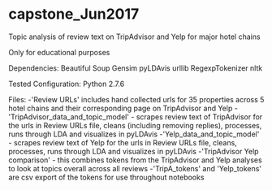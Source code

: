 # capstone_Jun2017
Topic analysis of review text on TripAdvisor and Yelp for major hotel chains

Only for educational purposes

Dependencies:
Beautiful Soup
Gensim
pyLDAvis
urllib
RegexpTokenizer
nltk

Tested Configuration:
Python 2.7.6
 
Files:
-'Review URLs' includes hand collected urls for 35 properties across 5 hotel chains and their corresponding page on TripAdvisor and Yelp
-'TripAdvisor_data_and_topic_model' - scrapes review text of TripAdvisor for the urls in Review URLs file, cleans (including removing replies), processes, runs through LDA and visualizes in pyLDAvis 
-'Yelp_data_and_topic_model' - scrapes review text of Yelp for the urls in Review URLs file, cleans, processes, runs through LDA and visualizes in pyLDAvis 
-'TripAdvisor Yelp comparison' - this combines tokens from the TripAdvisor and Yelp analyses to look at topics overall across all reviews
-'TripA_tokens' and 'Yelp_tokens' are csv export of the tokens for use throughout notebooks 


